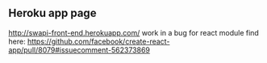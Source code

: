 ## Heroku app page

http://swapi-front-end.herokuapp.com/
work in a bug for react module find here:
https://github.com/facebook/create-react-app/pull/8079#issuecomment-562373869
